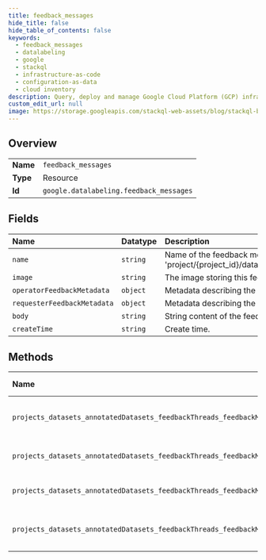 ```yaml
---
title: feedback_messages
hide_title: false
hide_table_of_contents: false
keywords:
  - feedback_messages
  - datalabeling
  - google    
  - stackql
  - infrastructure-as-code
  - configuration-as-data
  - cloud inventory
description: Query, deploy and manage Google Cloud Platform (GCP) infrastructure and resources using SQL
custom_edit_url: null
image: https://storage.googleapis.com/stackql-web-assets/blog/stackql-blog-post-featured-image.png
---
```

  
    

## Overview
<table><tbody>
<tr><td><b>Name</b></td><td><code>feedback_messages</code></td></tr>
<tr><td><b>Type</b></td><td>Resource</td></tr>
<tr><td><b>Id</b></td><td><code>google.datalabeling.feedback_messages</code></td></tr>
</tbody></table>

## Fields
| Name | Datatype | Description |
|:-----|:---------|:------------|
| `name` | `string` | Name of the feedback message in a feedback thread. Format: 'project/{project_id}/datasets/{dataset_id}/annotatedDatasets/{annotated_dataset_id}/feedbackThreads/{feedback_thread_id}/feedbackMessage/{feedback_message_id}' |
| `image` | `string` | The image storing this feedback if the feedback is an image representing operator's comments. |
| `operatorFeedbackMetadata` | `object` | Metadata describing the feedback from the operator. |
| `requesterFeedbackMetadata` | `object` | Metadata describing the feedback from the labeling task requester. |
| `body` | `string` | String content of the feedback. Maximum of 10000 characters. |
| `createTime` | `string` | Create time. |
## Methods
| Name | Accessible by | Required Params | Description |
|:-----|:--------------|:----------------|:------------|
| `projects_datasets_annotatedDatasets_feedbackThreads_feedbackMessages_get` | `SELECT` | `annotatedDatasetsId, datasetsId, feedbackMessagesId, feedbackThreadsId, projectsId` | Get a FeedbackMessage object. |
| `projects_datasets_annotatedDatasets_feedbackThreads_feedbackMessages_list` | `SELECT` | `annotatedDatasetsId, datasetsId, feedbackThreadsId, projectsId` | List FeedbackMessages with pagination. |
| `projects_datasets_annotatedDatasets_feedbackThreads_feedbackMessages_create` | `INSERT` | `annotatedDatasetsId, datasetsId, feedbackThreadsId, projectsId` | Create a FeedbackMessage object. |
| `projects_datasets_annotatedDatasets_feedbackThreads_feedbackMessages_delete` | `DELETE` | `annotatedDatasetsId, datasetsId, feedbackMessagesId, feedbackThreadsId, projectsId` | Delete a FeedbackMessage. |
